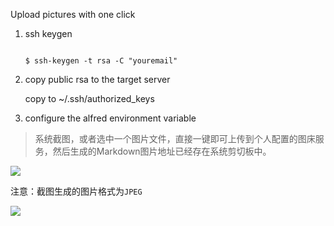 Upload pictures with one click

1. ssh keygen
    ```

	$ ssh-keygen -t rsa -C "youremail"

	```
2. copy public rsa to the target server
	
   copy to ~/.ssh/authorized_keys 

3. configure the alfred environment variable
<!-- more -->
> 系统截图，或者选中一个图片文件，直接一键即可上传到个人配置的图床服务，然后生成的Markdown图片地址已经存在系统剪切板中。

[![](https://img.shields.io/badge/version-v1.5-green)](./Pic%20Uploader.alfredworkflow)

注意：截图生成的图片格式为`JPEG`

![](./2020-04-04-221152.gif)
